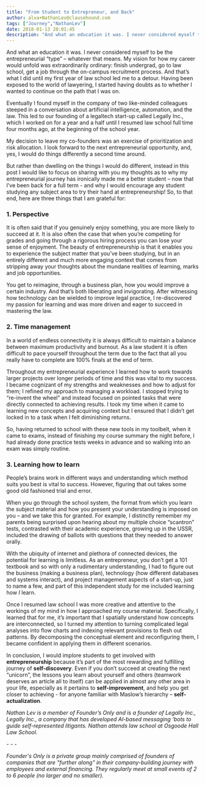 ```yaml
---
title: "From Student to Entrepreneur, and Back"
author: alva+NathanLev@clausehound.com
tags: ["Journey","NathanLev"]
date: 2018-01-13 20:01:45
description: "And what an education it was. I never considered myself to be the entrepreneurial 'type' – whatever that means. My vision for how my career would unfold was extraordinarily ordinary: finish undergrad, go to law school, get a job through the on-campus recruitment process. And that’s what I did until my first year of law school led me to a detour."
---
```


And what an education it was. I never considered myself to be the entrepreneurial “type” – whatever that means. My vision for how my career would unfold was extraordinarily ordinary: finish undergrad, go to law school, get a job through the on-campus recruitment process. And that’s what I did until my first year of law school led me to a detour. Having been exposed to the world of lawyering, I started having doubts as to whether I wanted to continue on the path that I was on. 

Eventually I found myself in the company of two like-minded colleagues steeped in a conversation about artificial intelligence, automation, and the law. This led to our founding of a legaltech start-up called Legally Inc., which I worked on for a year and a half until I resumed law school full time four months ago, at the beginning of the school year.

 

My decision to leave my co-founders was an exercise of prioritization and risk allocation. I look forward to the next entrepreneurial opportunity, and, yes, I would do things differently a second time around.

 

But rather than dwelling on the things I would do different, instead in this post I would like to focus on sharing with you my thoughts as to why my entrepreneurial journey has ironically made me a better student – now that I’ve been back for a full term - and why I would encourage any student studying any subject area to try their hand at entrepreneurship!  So, to that end, here are three things that I am grateful for:

 

### 1. Perspective 
It is often said that if you genuinely enjoy something, you are more likely to succeed at it. It is also often the case that when you’re competing for grades and going through a rigorous hiring process you can lose your sense of enjoyment. The beauty of entrepreneurship is that it enables you to experience the subject matter that you’ve been studying, but in an entirely different and much more engaging context that comes from stripping away your thoughts about the mundane realities of learning, marks and job opportunities.  

You get to reimagine, through a business plan, how you would improve a certain industry. And that’s both liberating and invigorating. After witnessing how technology can be wielded to improve legal practice, I re-discovered my passion for learning and was more driven and eager to succeed in mastering the law.

 

### 2. Time management
In a world of endless connectivity it is always difficult to maintain a balance between maximum productivity and burnout. As a law student it is often difficult to pace yourself throughout the term due to the fact that all you really have to complete are 100% finals at the end of term. 

Throughout my entrepreneurial experience I learned how to work towards larger projects over longer periods of time and this was vital to my success. I became cognizant of my strengths and weaknesses and how to adjust for them; I refined my approach to managing a workload. I stopped trying to “re-invent the wheel” and instead focused on pointed tasks that were directly connected to achieving results. I took my time when it came to learning new concepts and acquiring context but I ensured that I didn’t get locked in to a task when I felt diminishing returns. 

So, having returned to school with these new tools in my toolbelt, when it came to exams, instead of finishing my course summary the night before, I had already done practice tests weeks in advance and so walking into an exam was simply routine.

 

### 3. Learning how to learn 
People’s brains work in different ways and understanding which method suits you best is vital to success. However, figuring that out takes some good old fashioned trial and error.

When you go through the school system, the format from which you learn the subject material and how you present your understanding is imposed on you – and we take this for granted. For example, I distinctly remember my parents being surprised upon hearing about my multiple choice “scantron” tests, contrasted with their academic experience, growing up in the USSR, included the drawing of ballots with questions that they needed to answer orally. 

With the ubiquity of internet and plethora of connected devices, the potential for learning is limitless. As an entrepreneur, you don’t get a 101 textbook and so with only a rudimentary understanding, I had to figure out the business (making a business plan), technology (how different databases and systems interact), and project management aspects of a start-up, just to name a few, and part of this independent study for me included learning how *I* learn. 

Once I resumed law school I was more creative and attentive to the workings of my mind in how I approached my course material. Specifically, I learned that for me, it’s important that I spatially understand how concepts are interconnected, so I turned my attention to turning complicated legal analyses into flow charts and indexing relevant provisions to flesh out patterns. By decomposing the conceptual element and reconfiguring them, I became confident in applying them in different scenarios.
 

In conclusion, I would implore students to get involved with **entrepreneurship** because it’s part of the most rewarding and fulfilling journey of **self-discovery**. Even if you don’t succeed at creating the next “unicorn”, the lessons you learn about yourself and others (teamwork deserves an article all to itself) can be applied in almost any other area in your life, especially as it pertains to **self-improvement**, and help you get closer to achieving - for anyone familiar with Maslow’s hierarchy – **self-actualization**.

 

*Nathan Lev is a member of Founder’s Only and is a founder of Legally Inc., Legally Inc., a company that has developed AI-based messaging ‘bots to guide self-represented litigants.  Nathan attends law school at Osgoode Hall Law School.*

*- - -*

*Founder's Only is a private group mainly comprised of founders of companies that are "further along" in their company-building journey with employees and external financing. They regularly meet at small events of 2 to 6 people (no larger and no smaller).*
